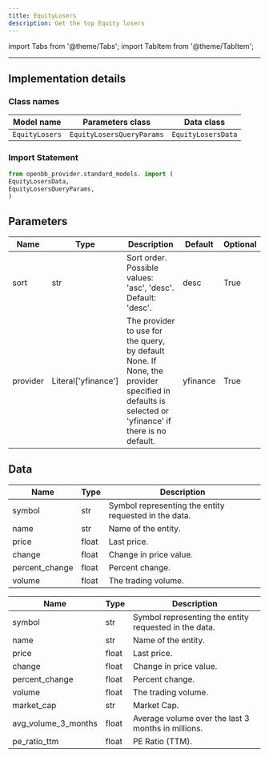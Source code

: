```yaml
---
title: EquityLosers
description: Get the top Equity losers
---
```


<!-- markdownlint-disable MD012 MD031 MD033 -->

import Tabs from '@theme/Tabs';
import TabItem from '@theme/TabItem';

---

## Implementation details

### Class names

| Model name | Parameters class | Data class |
| ---------- | ---------------- | ---------- |
| `EquityLosers` | `EquityLosersQueryParams` | `EquityLosersData` |

### Import Statement

```python
from openbb_provider.standard_models. import (
EquityLosersData,
EquityLosersQueryParams,
)
```

## Parameters

<Tabs>
<TabItem value="standard" label="Standard">

| Name | Type | Description | Default | Optional |
| ---- | ---- | ----------- | ------- | -------- |
| sort | str | Sort order. Possible values: 'asc', 'desc'. Default: 'desc'. | desc | True |
| provider | Literal['yfinance'] | The provider to use for the query, by default None. If None, the provider specified in defaults is selected or 'yfinance' if there is no default. | yfinance | True |
</TabItem>

</Tabs>

## Data

<Tabs>
<TabItem value="standard" label="Standard">

| Name | Type | Description |
| ---- | ---- | ----------- |
| symbol | str | Symbol representing the entity requested in the data. |
| name | str | Name of the entity. |
| price | float | Last price. |
| change | float | Change in price value. |
| percent_change | float | Percent change. |
| volume | float | The trading volume. |
</TabItem>

<TabItem value='yfinance' label='yfinance'>

| Name | Type | Description |
| ---- | ---- | ----------- |
| symbol | str | Symbol representing the entity requested in the data. |
| name | str | Name of the entity. |
| price | float | Last price. |
| change | float | Change in price value. |
| percent_change | float | Percent change. |
| volume | float | The trading volume. |
| market_cap | str | Market Cap. |
| avg_volume_3_months | float | Average volume over the last 3 months in millions. |
| pe_ratio_ttm | float | PE Ratio (TTM). |
</TabItem>

</Tabs>

